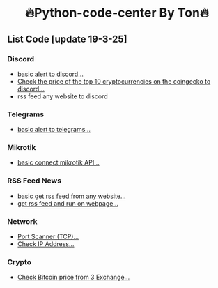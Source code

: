 <h1 align="center">🔥Python-code-center By Ton🔥</h1>

## List Code [update 19-3-25]

### Discord
* [basic alert to discord...](/python%20basic%20alert%20discord.txt)
* [Check the price of the top 10 cryptocurrencies on the coingecko to discord...](/crypto%20price%20to%20discord.txt)
* rss feed any website to discord

### Telegrams
* [basic alert to telegrams...](/python%20basic%20alert%20telegrams.txt)


### Mikrotik
* [basic connect mikrotik API...](python%20basic%20connect%20mikrotik%20api.md)


### RSS Feed News
* [basic get rss feed from any website...](/get%20rss%20feed%20any%20website.txt)
* [get rss feed and run on webpage...](/get%20rss%20feed%20and%20deploy%20webpage.md)

### Network
* [Port Scanner (TCP)...](/python%20scan%20tcp%20network%20all%20port.md)
* [Check IP Address...](/python%20check%20ip%20address.md)

### Crypto
* [Check Bitcoin price from 3 Exchange...](/check%20bitcoin%20price%20from%203%20exchange.md)
